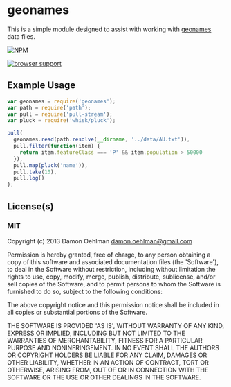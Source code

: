 # geonames

This is a simple module designed to assist with working with
[geonames](http://geonames.org) data files.


[![NPM](https://nodei.co/npm/geonames.png)](https://nodei.co/npm/geonames/)


[![browser support](https://ci.testling.com/DamonOehlman/geonames.png)](https://ci.testling.com/DamonOehlman/geonames)


## Example Usage

```js
var geonames = require('geonames');
var path = require('path');
var pull = require('pull-stream');
var pluck = require('whisk/pluck');

pull(
  geonames.read(path.resolve(__dirname, '../data/AU.txt')),
  pull.filter(function(item) {
    return item.featureClass === 'P' && item.population > 50000
  }),
  pull.map(pluck('name')),
  pull.take(10),
  pull.log()
);
```

## License(s)

### MIT

Copyright (c) 2013 Damon Oehlman <damon.oehlman@gmail.com>

Permission is hereby granted, free of charge, to any person obtaining
a copy of this software and associated documentation files (the
'Software'), to deal in the Software without restriction, including
without limitation the rights to use, copy, modify, merge, publish,
distribute, sublicense, and/or sell copies of the Software, and to
permit persons to whom the Software is furnished to do so, subject to
the following conditions:

The above copyright notice and this permission notice shall be
included in all copies or substantial portions of the Software.

THE SOFTWARE IS PROVIDED 'AS IS', WITHOUT WARRANTY OF ANY KIND,
EXPRESS OR IMPLIED, INCLUDING BUT NOT LIMITED TO THE WARRANTIES OF
MERCHANTABILITY, FITNESS FOR A PARTICULAR PURPOSE AND NONINFRINGEMENT.
IN NO EVENT SHALL THE AUTHORS OR COPYRIGHT HOLDERS BE LIABLE FOR ANY
CLAIM, DAMAGES OR OTHER LIABILITY, WHETHER IN AN ACTION OF CONTRACT,
TORT OR OTHERWISE, ARISING FROM, OUT OF OR IN CONNECTION WITH THE
SOFTWARE OR THE USE OR OTHER DEALINGS IN THE SOFTWARE.
